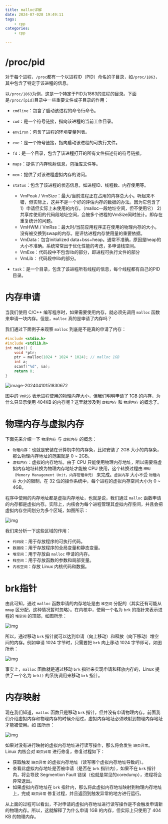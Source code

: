 ```yaml
---
title: malloc详解
date: 2024-07-028 19:49:11
tags:
    - cpp
categories:
    - cpp

---
```


# /proc/pid

对于每个进程，`/proc`都有一个以进程ID（PID）命名的子目录，如`/proc/1863`，其中包含了特定于该进程的信息。

以`/proc/1863`为例，这是一个特定于PID为1863的进程的目录。下面是`/proc/[pid]`目录中一些重要文件或子目录的作用：

<!--more-->

- `cmdline`：包含了启动该进程的命令行命令。
- `cwd`：是一个符号链接，指向该进程的当前工作目录。
- `environ`：包含了进程的环境变量列表。
- `exe`：是一个符号链接，指向启动该进程的可执行文件。
- `fd`：是一个目录，包含了该进程打开的所有文件描述符的符号链接。
- `maps`：提供了内存映射信息，包括库文件等。
- `mem`：提供了对该进程虚拟内存的访问。
- `status`：包含了该进程的状态信息，如进程ID、线程数、内存使用等。
  - VmPeak / VmSize：最大/当前进程正在占用的内存总大小。听起来不错，但实际上，这并不是一个好的评估内存的数据的办法。因为它包含了 1）申请但实际上未使用的内存。（malloc一段地址空间，但不使用它） 2）共享库使用的代码段地址空间，会被多个进程的VmSize同时统计。即存在重复统计的问题。
  - VmHWM / VmRss：最大时/当前应用程序正在使用的物理内存的大小。没有被交换到swap的内存。是评估进程内存使用量的重要依据。
  - VmData：包含initialized data+bss+heap。通常不准确，原因是heap的大小不准确。系统常常出于优化性能的考虑，多申请栈空间。
  - VmExe：代码段中不包含lib的部分，即进程可执行文件的部分
  - VmLib： 代码段中lib的部分。

- `task`：是一个目录，包含了该进程所有线程的信息，每个线程都有自己的PID目录。



# 内存申请

当我们使用 C/C++ 编写程序时，如果需要使用内存，就必须先调用 `malloc` 函数来申请一块内存。但是，`malloc` 真的是申请了内存吗？

我们通过下面例子来观察 `malloc` 到底是不是真的申请了内存：

```c++
#include <stdio.h>
#include <stdlib.h>
int main() {
    void *ptr;
    ptr = malloc(1024 * 1024 * 1024); // malloc 1GB
    int a;
    scanf("%d", &a);
    return 0;
}
```

![image-20240410151830672](https://img.singhe.art/image-20240410151830672.png)

图中的 `VmRSS` 表示进程使用的物理内存大小，但我们明明申请了 1GB 的内存，为什么只显示使用 404KB 的内存呢？这里就涉及到 `虚拟内存` 和 `物理内存` 的概念了。



# 物理内存与虚拟内存

下面先来介绍一下 `物理内存` 与 `虚拟内存` 的概念：

- `物理内存`：也就是安装在计算机中的内存条，比如安装了 2GB 大小的内存条，那么物理内存地址的范围就是 0 ~ 2GB。
- `虚拟内存`：虚拟的内存地址。由于 CPU 只能使用物理内存地址，所以需要将虚拟内存地址转换为物理内存地址才能被 CPU 使用，这个转换过程由 `MMU（Memory Management Unit，内存管理单元）` 来完成。`虚拟内存` 大小不受 `物理内存` 大小的限制，在 32 位的操作系统中，每个进程的虚拟内存空间大小为 0 ~ 4GB。

程序中使用的内存地址都是虚拟内存地址，也就是说，我们通过 `malloc` 函数申请的内存都是虚拟内存。实际上，内核会为每个进程管理其虚拟内存空间，并且会把虚拟内存空间划分为多个区域，如图所示：

![img](https://pic4.zhimg.com/80/v2-4710dcd77e35523345965f9d3aba0dab_1440w.webp)

我们来分析一下这些区域的作用：

- `代码段`：用于存放程序的可执行代码。
- `数据段`：用于存放程序的全局变量和静态变量。
- `堆空间`：用于存放由 `malloc` 申请的内存。
- `栈空间`：用于存放函数的参数和局部变量。
- `内核空间`：存放 Linux 内核代码和数据。

# brk指针

由此可知，通过 `malloc` 函数申请的内存地址是由 `堆空间` 分配的（其实还有可能从 `mmap` 区分配，这种情况暂时忽略）。在内核中，使用一个名为 `brk` 的指针来表示进程的 `堆空间` 的顶部，如图所示：

![img](https://pic3.zhimg.com/80/v2-f84c20dd688accf3608532a5904dbf76_1440w.webp)

所以，通过移动 `brk` 指针就可以达到申请（向上移动）和释放（向下移动）堆空间的内存。例如申请 1024 字节时，只需要把 `brk` 向上移动 1024 字节即可，如图所示：

![img](https://pic4.zhimg.com/80/v2-9e3484ac80904eafbf0cfb4758767a4f_1440w.webp)

事实上，`malloc` 函数就是通过移动 `brk` 指针来实现申请和释放内存的，Linux 提供了一个名为 `brk()` 的系统调用来移动 `brk` 指针。

# 内存映射

现在我们知道，`malloc` 函数只是移动 `brk` 指针，但并没有申请物理内存。前面我们介绍虚拟内存和物理内存的时候介绍过，虚拟内存地址必须映射到物理内存地址才能被使用。如 图所示：

![img](https://pic2.zhimg.com/80/v2-51615028ceb171463172ff50c8ec0d0d_1440w.webp)

如果对没有进行映射的虚拟内存地址进行读写操作，那么将会发生 `缺页异常`。Linux 内核会对 `缺页异常` 进行修复，修复过程如下：

- 获取触发 `缺页异常` 的虚拟内存地址（读写哪个虚拟内存地址导致的）。
- 查看此虚拟内存地址是否被申请（是否在 `brk` 指针内），如果不在 `brk` 指针内，将会导致 Segmention Fault 错误（也就是常见的coredump），进程将会异常退出。
- 如果虚拟内存地址在 `brk` 指针内，那么将此虚拟内存地址映射到物理内存地址上，完成 `缺页异常` 修复过程，并且返回到触发异常的地方进行运行。

从上面的过程可以看出，不对申请的虚拟内存地址进行读写操作是不会触发申请新的物理内存。所以，这就解释了为什么申请 1GB 的内存，但实际上只使用了 404 KB 的物理内存。